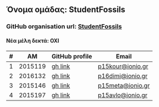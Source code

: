 
## Όνομα ομάδας: StudentFossils
### GitHub organisation url: [StudentFossils](https://github.com/StudentFossils/SW/edit/main/Team/README.md)
#### Νέα μέλη δεκτά: ΟΧΙ

| # | ΑΜ | GitHub profile | Email |
| -- | -- | -- | -- |
| 1 | 2015119 | [gh link](https://github.com/P15KOUR) | p15kour@ionio.gr |
| 2 | 2016132 | [gh link](https://github.com/fanisdimitriadis) | p16dimi@ionio.gr |
| 3 | 2015146 | [gh link](https://github.com/deadoralive1908) | p15meta@ionio.gr |
| 4 | 2015197 | [gh link](https://github.com/arse21) | p15avlo@ionio.gr |


